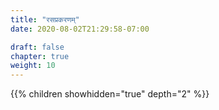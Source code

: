 ```yaml
---
title: "रसप्रकरणम्"
date: 2020-08-02T21:29:58-07:00

draft: false
chapter: true
weight: 10
---
```


{{% children showhidden="true" depth="2" %}}